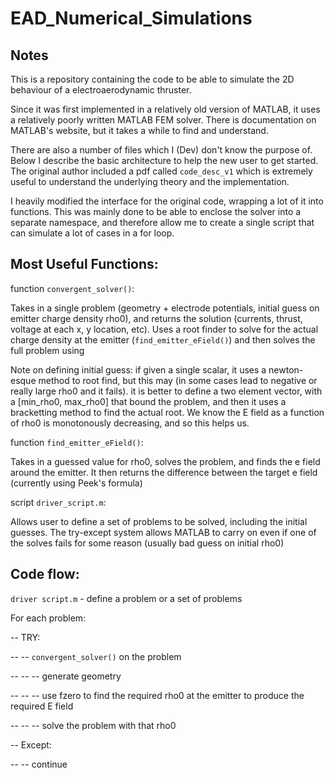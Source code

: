 # EAD_Numerical_Simulations

## Notes

This is a repository containing the code to be able to simulate the 2D behaviour of a electroaerodynamic thruster.

Since it was first implemented in a relatively old version of MATLAB, it uses a relatively poorly written MATLAB FEM solver. There is documentation on MATLAB's website, but it takes a while to find and understand.

There are also a number of files which I (Dev) don't know the purpose of. Below I describe the basic architecture to help the new user to get started. The original author included a pdf called `code_desc_v1` which is extremely useful to understand the underlying theory and the implementation.

I heavily modified the interface for the original code, wrapping a lot of it into functions. This was mainly done to be able to enclose the solver into a separate namespace, and therefore allow me to create a single script that can simulate a lot of cases in a for loop.

## Most Useful Functions:

function `convergent_solver()`:

  Takes in a single problem (geometry + electrode potentials, initial guess on emitter charge density rho0), and returns the solution (currents, thrust, voltage at each x, y location, etc). Uses a root finder to solve for the actual charge density at the emitter (`find_emitter_eField()`) and then solves the full problem using

  Note on defining initial guess: if given a single scalar, it uses a newton-esque method to root find, but this may (in some cases lead to negative or really large rho0 and it fails). it is better to define a two element vector, with a [min_rho0, max_rho0] that bound the problem, and then it uses a bracketting method to find the actual root. We know the E field as a function of rho0 is monotonously decreasing, and so this helps us.  

function `find_emitter_eField()`:

  Takes in a guessed value for rho0, solves the problem, and finds the e field around the emitter. It then returns the difference between the target e field (currently using Peek's formula)

script `driver_script.m`:

  Allows user to define a set of problems to be solved, including the initial guesses. The try-except system allows MATLAB to carry on even if one of the solves fails for some reason (usually bad guess on initial rho0)



## Code flow:

`driver script.m` - define a problem or a set of problems

For each problem:

-- TRY:

-- -- `convergent_solver()` on the problem

-- -- -- generate geometry

-- -- -- use fzero to find the required rho0 at the emitter to produce the required E field

-- -- -- solve the problem with that rho0

-- Except:

-- -- continue
